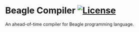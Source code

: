 # Beagle Compiler  [![License](https://img.shields.io/badge/License-Apache%202.0-blue.svg)](https://opensource.org/licenses/Apache-2.0)

An ahead-of-time compiler for Beagle programming language.